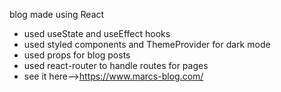 blog made using React
- used useState and useEffect hooks
- used styled components and ThemeProvider for dark mode
- used props for blog posts
- used react-router to handle routes for pages
- see it here-->https://www.marcs-blog.com/
